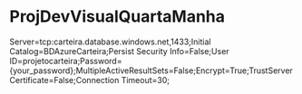 # ProjDevVisualQuartaManha


Server=tcp:carteira.database.windows.net,1433;Initial Catalog=BDAzureCarteira;Persist Security Info=False;User ID=projetocarteira;Password={your_password};MultipleActiveResultSets=False;Encrypt=True;TrustServerCertificate=False;Connection Timeout=30;